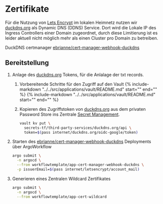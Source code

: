 # Zertifikate

Für die Nutzung von [Lets Encrypt](https://letsencrypt.org/) im lokalen Heimnetz nutzen wir [duckdns.org](https://www.duckdns.org) als Dynamic DNS (DDNS) Service. Dort wird die Lokale IP des Ingress Controllers einer Domain zugeordnet, durch diese Limitierung ist es leider aktuell nicht möglich mehr als einen Cluster pro Domain zu betreiben. 


DuckDNS certmanager  [ebrianne/cert-manager-webhook-duckdns](https://github.com/ebrianne/cert-manager-webhook-duckdns/)


## Bereitstellung

1. Anlage des [duckdns.org](https://www.duckdns.org/) Tokens, für die Anlalage der txt records.

    1. Vorbereitende Schritte für den Zugriff auf den Vault
        {%
           include-markdown "../../src/applications/vault/README.md"
           start="<!--port-forward-start-->"
           end="<!--port-forward-end-->"
        %}
        {%
           include-markdown "../../src/applications/vault/README.md"
           start="<!--env-vars-port-forward-start-->"
           end="<!--env-vars-port-forward-end-->"
        %}

    2. Kopieren des Zugriffstoken von [duckdns.org](https://www.duckdns.org) aus dem privaten Password Store ins Zentrale [Secret Management](vault.md).
        ```sh
        vault kv put \
          secrets-tf/third-party-services/duckdns.org/api \
          token=$(pass internet/duckdns.org/oidc-google/token)
        ```

2. Starten des [ebrianne/cert-manager-webhook-duckdns](https://github.com/ebrianne/cert-manager-webhook-duckdns/) Deployments über ArgoWorkflow 

    ```sh
    argo submit \
      -n argocd \
      --from workflowtemplate/app-cert-manager-webhook-duckdns \
      -p issuerEmail=$(pass internet/letsencrypt/account_mail)
    ```

3. Generieren eines Zentralen Wildcard Zertifikates

    ```sh
    argo submit \
      -n argocd \
      --from workflowtemplate/app-cert-wildcard
    ```
